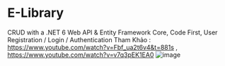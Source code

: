 # E-Library
CRUD with a .NET 6 Web API & Entity Framework Core,
Code First,
User Registration / Login / Authentication
Tham Khảo : https://www.youtube.com/watch?v=Fbf_ua2t6v4&t=881s ,
https://www.youtube.com/watch?v=v7q3pEK1EA0
![image](https://user-images.githubusercontent.com/58680198/159173062-25f013a7-e9bc-4db7-8a84-adac667f5fa1.png)

